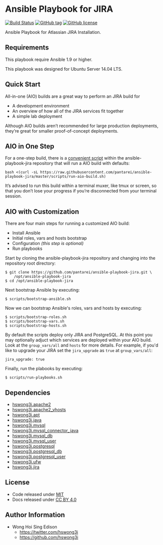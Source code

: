 Ansible Playbook for JIRA
=========================

[![Build Status](https://travis-ci.org/pantarei/ansible-playbook-jira.svg?branch=master)](https://travis-ci.org/pantarei/ansible-playbook-jira)
 [![GitHub tag](https://img.shields.io/github/tag/pantarei/ansible-playbook-jira.svg)](https://github.com/pantarei/ansible-playbook-jira)
 [![GitHub license](https://img.shields.io/github/license/pantarei/ansible-playbook-jira.svg)](https://github.com/pantarei/ansible-playbook-jira/blob/master/LICENSE)

Ansible Playbook for Atlassian JIRA Installation.

Requirements
------------

This playbook require Ansible 1.9 or higher.

This playbook was designed for Ubuntu Server 14.04 LTS.

Quick Start
-----------

All-in-one (AIO) builds are a great way to perform an JIRA build for

-   A development environment
-   An overview of how all of the JIRA services fit together
-   A simple lab deployment

Although AIO builds aren’t recommended for large production deployments,
 they’re great for smaller proof-of-concept deployments.

AIO in One Step
---------------

For a one-step build, there is a [convenient
 script](https://raw.githubusercontent.com/pantarei/ansible-playbook-jira/master/scripts/run-aio-build.sh)
 within the ansible-playbook-jira repository that will run a AIO build
 with defaults:

    bash <(curl -sL https://raw.githubusercontent.com/pantarei/ansible-playbook-jira/master/scripts/run-aio-build.sh)

It’s advised to run this build within a terminal muxer, like tmux or
 screen, so that you don’t lose your progress if you’re disconnected from
 your terminal session.

AIO with Customization
----------------------

There are four main steps for running a customized AIO build:

-   Install Ansible
-   Initial roles, vars and hosts bootstrap
-   Configuration *(this step is optional)*
-   Run playbooks

Start by cloning the ansible-playbook-jira repository and changing into
 the repository root directory:

    $ git clone https://github.com/pantarei/ansible-playbook-jira.git \
        /opt/ansible-playbook-jira
    $ cd /opt/ansible-playbook-jira

Next bootstrap Ansible by executing:

    $ scripts/bootstrap-ansible.sh

Now we can bootstrap Ansible's roles, vars and hosts by executing:

    $ scripts/bootstrap-roles.sh
    $ scripts/bootstrap-vars.sh
    $ scripts/bootstrap-hosts.sh

By default the scripts deploy only JIRA and PostgreSQL. At this point
 you may optionally adjuct which services are deployed within your AIO
 build. Look at the `group_vars/all` and `hosts` for more details. For
 example, if you'd like to upgrade your JIRA set the `jira_upgrade` as
 `true` at `group_vars/all`:

    jira_upgrade: true

Finally, run the plabooks by executing:

    $ scripts/run-playbooks.sh

Dependencies
------------

-   [hswong3i.apache2](https://github.com/pantarei/ansible-role-apache2)
-   [hswong3i.apache2\_vhosts](https://github.com/pantarei/ansible-role-apache2-vhosts)
-   [hswong3i.apt](https://github.com/pantarei/ansible-role-apt)
-   [hswong3i.java](https://github.com/pantarei/ansible-role-java)
-   [hswong3i.mysql](https://github.com/pantarei/ansible-role-mysql)
-   [hswong3i.mysql\_connector\_java](https://github.com/pantarei/ansible-role-mysql-connector-java)
-   [hswong3i.mysql\_db](https://github.com/pantarei/ansible-role-mysql-db)
-   [hswong3i.mysql\_user](https://github.com/pantarei/ansible-role-mysql-user)
-   [hswong3i.postgresql](https://github.com/pantarei/ansible-role-postgresql)
-   [hswong3i.postgresql\_db](https://github.com/pantarei/ansible-role-postgresql-db)
-   [hswong3i.postgresql\_user](https://github.com/pantarei/ansible-role-postgresql-user)
-   [hswong3i.ufw](https://github.com/pantarei/ansible-role-ufw)
-   [hswong3i.jira](https://github.com/pantarei/ansible-role-jira)

License
-------

-   Code released under [MIT](https://github.com/hswong3i/ansible-playbook-jira/blob/master/LICENSE)
-   Docs released under [CC BY 4.0](http://creativecommons.org/licenses/by/4.0/)

Author Information
------------------

-   Wong Hoi Sing Edison
    -   <https://twitter.com/hswong3i>
    -   <https://github.com/hswong3i>

